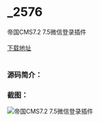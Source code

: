 # _2576
帝国CMS7.2 7.5微信登录插件
<br/></br>
[下载地址](https://www.uuid2.com/2576.html "下载地址")
<br/></br>
<h3>源码简介：</h3>
<h3>截图：</h3>
<img src="https://www.uuid2.com/wp-content/uploads/img/202105/ccdd22b465.jpg" alt="帝国CMS7.2 7.5微信登录插件">
